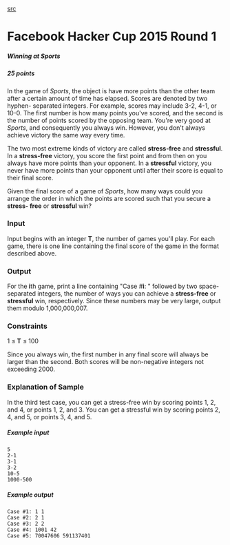 [src](/hackercup/problems.php?pid=688426044611322&round=344496159068801)

# Facebook Hacker Cup 2015 Round 1

##### Winning at Sports

##### 25 points 

In the game of _Sports_, the object is have more points than the other team
after a certain amount of time has elapsed. Scores are denoted by two hyphen-
separated integers. For example, scores may include 3-2, 4-1, or 10-0. The
first number is how many points you've scored, and the second is the number of
points scored by the opposing team. You're very good at _Sports_, and
consequently you always win. However, you don't always achieve victory the
same way every time.

The two most extreme kinds of victory are called **stress-free** and
**stressful**. In a **stress-free** victory, you score the first point and
from then on you always have more points than your opponent. In a
**stressful** victory, you never have more points than your opponent until
after their score is equal to their final score.

Given the final score of a game of _Sports_, how many ways could you arrange
the order in which the points are scored such that you secure a **stress-
free** or **stressful** win?

### Input

Input begins with an integer **T**, the number of games you'll play. For each
game, there is one line containing the final score of the game in the format
described above.

### Output

For the **i**th game, print a line containing "Case #**i**: " followed by two
space-separated integers, the number of ways you can achieve a **stress-free**
or **stressful** win, respectively. Since these numbers may be very large,
output them modulo 1,000,000,007.

### Constraints

1 ≤ **T** ≤ 100  

Since you always win, the first number in any final score will always be
larger than the second. Both scores will be non-negative integers not
exceeding 2000.

### Explanation of Sample

In the third test case, you can get a stress-free win by scoring points 1, 2,
and 4, or points 1, 2, and 3. You can get a stressful win by scoring points 2,
4, and 5, or points 3, 4, and 5.

##### Example input

```
5
2-1
3-1
3-2
10-5
1000-500

```

##### Example output

```
Case #1: 1 1
Case #2: 2 1
Case #3: 2 2
Case #4: 1001 42
Case #5: 70047606 591137401

```
